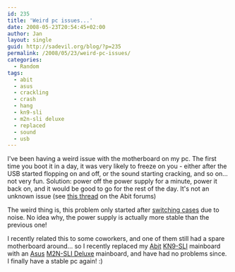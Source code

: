 ```yaml
---
id: 235
title: 'Weird pc issues...'
date: 2008-05-23T20:54:45+02:00
author: Jan
layout: single
guid: http://sadevil.org/blog/?p=235
permalink: /2008/05/23/weird-pc-issues/
categories:
  - Random
tags:
  - abit
  - asus
  - crackling
  - crash
  - hang
  - kn9-sli
  - m2n-sli deluxe
  - replaced
  - sound
  - usb
---
```

I've been having a weird issue with the motherboard on my pc. The first time you boot it in a day, it was very likely to freeze on you - either after the USB started flopping on and off, or the sound starting cracking, and so on... not very fun. Solution: power off the power supply for a minute, power it back on, and it would be good to go for the rest of the day. It's not an unknown issue (see [this thread](http://forum.abit-usa.com/showthread.php?p=739569) on the Abit forums)

The weird thing is, this problem only started after [switching cases](/2007/09/06/its-oh-so-quiet/) due to noise. No idea why, the power supply is actually more stable than the previous one! 

I recently related this to some coworkers, and one of them still had a spare motherboard around... so I recently replaced my [Abit](http://www.abit.com.tw/) [KN9-SLI](http://www.abit.com.tw/page/en/motherboard/motherboard_detail.php?pMODEL_NAME=KN9+SLI&fMTYPE=Socket%20AM2) mainboard with an [Asus](http://www.asus.com/) [M2N-SLI Deluxe](http://www.asus.com/products.aspx?l1=3&l2=101&l3=301&model=1160&modelmenu=1) mainboard, and have had no problems since. I finally have a stable pc again! :)